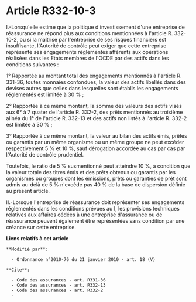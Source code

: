 # Article R332-10-3

I.-Lorsqu'elle estime que la politique d'investissement d'une entreprise de réassurance ne répond plus aux conditions
mentionnées à l'article R. 332-10-2, ou si la maîtrise par l'entreprise de ses risques financiers est insuffisante,
l'Autorité de contrôle peut exiger que cette entreprise représente ses engagements réglementés afférents aux opérations
réalisées dans les Etats membres de l'OCDE par des actifs dans les conditions suivantes : 

1° Rapportée au montant total des engagements mentionnés à l'article R. 331-36, toutes monnaies confondues, la valeur des
actifs libellés dans des devises autres que celles dans lesquelles sont établis les engagements réglementés est limitée à 30
% ; 

2° Rapportée à ce même montant, la somme des valeurs des actifs visés aux 6° à 7 quater de l'article R. 332-2, des prêts
mentionnés au troisième alinéa du 1° de l'article R. 332-13 et des actifs non listés à l'article R. 332-2 est limitée à 30
% ; 

3° Rapportée à ce même montant, la valeur au bilan des actifs émis, prêtés ou garantis par un même organisme ou un même
groupe ne peut excéder respectivement 5 % et 10 %, sauf dérogation accordée au cas par cas par l'Autorité de contrôle
prudentiel. 

Toutefois, le ratio de 5 % susmentionné peut atteindre 10 %, à condition que la valeur totale des titres émis et des prêts
obtenus ou garantis par les organismes ou groupes dont les émissions, prêts ou garanties de prêt sont admis au-delà de 5 %
n'excède pas 40 % de la base de dispersion définie au présent article. 

II.-Lorsque l'entreprise de réassurance doit représenter ses engagements réglementés dans les conditions prévues au I, les
provisions techniques relatives aux affaires cédées à une entreprise d'assurance ou de réassurance peuvent également être
représentées sans condition par une créance sur cette entreprise.

**Liens relatifs à cet article**

	**Modifié par**:

	  - Ordonnance n°2010-76 du 21 janvier 2010 - art. 18 (V)

	**Cite**:

	  - Code des assurances - art. R331-36
	  - Code des assurances - art. R332-13
	  - Code des assurances - art. R332-2
	  - 
